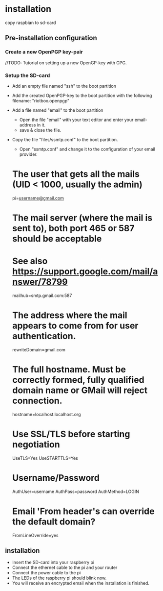 # installation

copy raspbian to sd-card

## Pre-installation configuration

### Create a new OpenPGP key-pair

//TODO: Tutorial on setting up a new OpenGP-key with GPG.

### Setup the SD-card

  * Add an empty file named "ssh" to the boot partition
  * Add the created OpenPGP-key to the boot partition with the following filename: "riotbox.openpgp"
  * Add a file named "email" to the boot partition
    * Open the file "email" with your text editor and enter your email-address in it.
    * save & close the file.
  * Copy the file "files/ssmtp.conf" to the boot partition.
    * Open "ssmtp.conf" and change it to the configuration of your email provider.

    # The user that gets all the mails (UID < 1000, usually the admin)
    pi=username@gmail.com

    # The mail server (where the mail is sent to), both port 465 or 587 should be acceptable
    # See also https://support.google.com/mail/answer/78799
    mailhub=smtp.gmail.com:587

    # The address where the mail appears to come from for user authentication.
    rewriteDomain=gmail.com

    # The full hostname.  Must be correctly formed, fully qualified domain name or GMail will reject connection.
    hostname=localhost.localhost.org

    # Use SSL/TLS before starting negotiation
    UseTLS=Yes
    UseSTARTTLS=Yes

    # Username/Password
    AuthUser=username
    AuthPass=password
    AuthMethod=LOGIN

    # Email 'From header's can override the default domain?
    FromLineOverride=yes

## installation

  * Insert the SD-card into your raspberry pi
  * Connect the ethernet cable to the pi and your router
  * Connect the power cable to the pi
  * The LEDs of the raspberry pi should blink now.
  * You will receive an encrypted email when the installation is finished.
